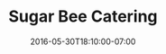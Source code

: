 ---
title: "Sugar Bee Catering"
description: "An elegant website for a gourmet catering company in Westchester, NY. This project involved the design and development of the website, in addition to a new logo."
date: "2016-05-30T18:10:00-07:00"
gallery: 
  - 
    url: "/assets/images/sugarbee.jpg"
    caption: " "
  - 
    url: "/assets/images/sugarbee-logo.jpg"
    caption: " "
tags: "development,logo"
testimonial: 
  title: "Brett Settles, Sugar Bee Catering"
  quote: "Steve is a very talented and professional website designer. Not only was Steve easy to work with, but he is very passionate about what he does and was very excited to run with our ideas. Steve always responded as soon as possible and went out of his way to meet last minute deadlines. I would recommend him for any web design job and plan on using him for our future needs."
---